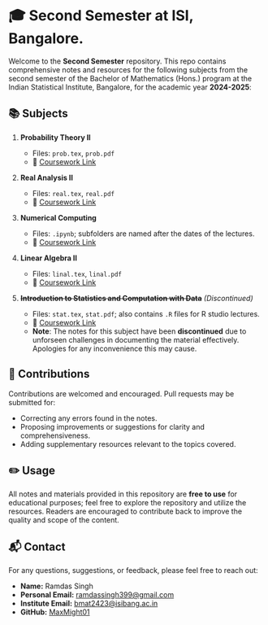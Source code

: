 # 🎓 Second Semester at ISI, Bangalore.

Welcome to the **Second Semester** repository. This repo contains comprehensive notes and resources for the following subjects from the second semester of the Bachelor of Mathematics (Hons.) program at the Indian Statistical Institute, Bangalore, for the academic year **2024-2025**:

## 📚 Subjects

1. **Probability Theory II**
   - Files: `prob.tex`, `prob.pdf`
   - 📄 [Coursework Link](https://www.isibang.ac.in/~adean/infsys/database/Bmath/PT2.html)

2. **Real Analysis II**
   - Files: `real.tex`, `real.pdf`
   - 📄 [Coursework Link](https://www.isibang.ac.in/~adean/infsys/database/Bmath/RA2.html)

3. **Numerical Computing**
   - Files: `.ipynb`; subfolders are named after the dates of the lectures.
   - 📄 [Coursework Link](https://www.isibang.ac.in/~adean/infsys/database/Bmath/NC.html)

4. **Linear Algebra II**
   - Files: `linal.tex`, `linal.pdf`
   - 📄 [Coursework Link](https://www.isibang.ac.in/~adean/infsys/database/Bmath/LAlg2.html)
   
5. ~~**Introduction to Statistics and Computation with Data**~~ _(Discontinued)_
   - Files: `stat.tex`, `stat.pdf`; also contains `.R` files for R studio lectures.
   - 📄 [Coursework Link](https://www.isibang.ac.in/~adean/infsys/database/Bmath/SCD.html)
   - **Note**: The notes for this subject have been **discontinued** due to unforseen challenges in documenting the material effectively. Apologies for any inconvenience this may cause.

## 🤝 Contributions
Contributions are welcomed and encouraged. Pull requests may be submitted for:

- Correcting any errors found in the notes.
- Proposing improvements or suggestions for clarity and comprehensiveness.
- Adding supplementary resources relevant to the topics covered.

## ✏️ Usage
All notes and materials provided in this repository are **free to use** for educational purposes; feel free to explore the repository and utilize the resources. Readers are encouraged to contribute back to improve the quality and scope of the content.



## 📬 Contact
For any questions, suggestions, or feedback, please feel free to reach out:

- **Name:** Ramdas Singh
- **Personal Email:** [ramdassingh399@gmail.com](mailto:ramdassingh399@gmail.com)
- **Institute Email:** [bmat2423@isibang.ac.in](mailto:bmat2423@isibang.ac.in)
- **GitHub:** [MaxMight01](https://github.com/MaxMight01)

